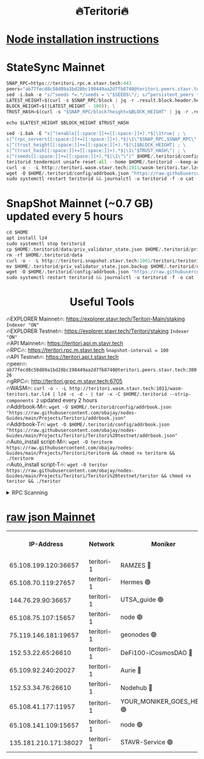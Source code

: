 <h1 align="center"> 🔥Teritori🔥</h1>


[Node installation instructions](https://github.com/obajay/nodes-Guides/tree/main/Projects/Teritori)
=

# StateSync Mainnet
```python
SNAP_RPC=https://teritori.rpc.m.stavr.tech:443
peers="ab77fecd8c58d89a1bd28bc198449aa2d7fb8740@teritori.peers.stavr.tech:38026"
sed -i.bak -e "s/^seeds *=.*/seeds = \"$SEEDS\"/; s/^persistent_peers *=.*/persistent_peers = \"$PEERS\"/" $HOME/.teritorid/config/config.toml
LATEST_HEIGHT=$(curl -s $SNAP_RPC/block | jq -r .result.block.header.height); \
BLOCK_HEIGHT=$((LATEST_HEIGHT - 100)); \
TRUST_HASH=$(curl -s "$SNAP_RPC/block?height=$BLOCK_HEIGHT" | jq -r .result.block_id.hash)

echo $LATEST_HEIGHT $BLOCK_HEIGHT $TRUST_HASH

sed -i.bak -E "s|^(enable[[:space:]]+=[[:space:]]+).*$|\1true| ; \
s|^(rpc_servers[[:space:]]+=[[:space:]]+).*$|\1\"$SNAP_RPC,$SNAP_RPC\"| ; \
s|^(trust_height[[:space:]]+=[[:space:]]+).*$|\1$BLOCK_HEIGHT| ; \
s|^(trust_hash[[:space:]]+=[[:space:]]+).*$|\1\"$TRUST_HASH\"| ; \
s|^(seeds[[:space:]]+=[[:space:]]+).*$|\1\"\"|" $HOME/.teritorid/config/config.toml
teritorid tendermint unsafe-reset-all --home $HOME/.teritorid --keep-addr-book
curl -o - -L http://teritori.wasm.stavr.tech:1011/wasm-teritori.tar.lz4 | lz4 -c -d - | tar -x -C $HOME/.teritorid --strip-components 2
wget -O $HOME/.teritorid/config/addrbook.json "https://raw.githubusercontent.com/obajay/nodes-Guides/main/Projects/Teritori/addrbook.json"
sudo systemctl restart teritorid && journalctl -u teritorid -f -o cat
```

# SnapShot Mainnet (~0.7 GB) updated every 5 hours
```python
cd $HOME
apt install lz4
sudo systemctl stop teritorid
cp $HOME/.teritorid/data/priv_validator_state.json $HOME/.teritorid/priv_validator_state.json.backup
rm -rf $HOME/.teritorid/data
curl -o - -L http://teritori.snapshot.stavr.tech:1001/teritori/teritori-snap.tar.lz4 | lz4 -c -d - | tar -x -C $HOME/.teritorid --strip-components 2
mv $HOME/.teritorid/priv_validator_state.json.backup $HOME/.teritorid/data/priv_validator_state.json
wget -O $HOME/.teritorid/config/addrbook.json "https://raw.githubusercontent.com/obajay/nodes-Guides/main/Projects/Teritori/addrbook.json"
sudo systemctl restart teritorid && journalctl -u teritorid -f -o cat
```
 <h1 align="center"> Useful Tools</h1>

🔥EXPLORER Mainnet🔥:      https://explorer.stavr.tech/Teritori-Main/staking      `Indexer "ON"` \
🔥EXPLORER Testnet🔥:        https://explorer.stavr.tech/Teritori/staking            `Indexer "ON"` \
🔥API Mainnet🔥:                   https://teritori.api.m.stavr.tech \
🔥RPC🔥:                                   https://teritori.rpc.m.stavr.tech                         `Snapshot-interval = 100` \
🔥API Testnet🔥:                     https://teritori.api.t.stavr.tech \
🔥peer🔥:                     `ab77fecd8c58d89a1bd28bc198449aa2d7fb8740@teritori.peers.stavr.tech:38026` \
🔥gRPC🔥:                                http://teritori.grpc.m.stavr.tech:6705 \
🔥WASM🔥: ```curl -o - -L http://teritori.wasm.stavr.tech:1011/wasm-teritori.tar.lz4 | lz4 -c -d - | tar -x -C $HOME/.teritorid --strip-components 2``` updated every 2 hours \
🔥Addrbook-M🔥:    ```wget -O $HOME/.teritorid/config/addrbook.json "https://raw.githubusercontent.com/obajay/nodes-Guides/main/Projects/Teritori/addrbook.json"``` \
🔥Addrbook-T🔥:    ```wget -O $HOME/.teritorid/config/addrbook.json "https://raw.githubusercontent.com/obajay/nodes-Guides/main/Projects/Teritori/Teritori%20testnet/addrbook.json"``` \
🔥Auto_install script-M🔥: ```wget -O teritorm https://raw.githubusercontent.com/obajay/nodes-Guides/main/Projects/Teritori/teritorm && chmod +x teritorm && ./teritorm``` \
🔥Auto_install script-T🔥: ```wget -O teritor https://raw.githubusercontent.com/obajay/nodes-Guides/main/Projects/Teritori/Teritori%20testnet/teritor && chmod +x teritor && ./teritor```

<details>
<summary>RPC Scanning</summary>

<h2 align="center"> We scan nodes in real time every 4 hours. And we provide the final result of RPC endpoints.
We cannot influence the operation of these nodes in any way. </h2>


```python
If Voting Power is higher than 0 --> then the Node is a validator of the network and may be subject to attack and be a potential threat to the chain.
```
```python
We marked such validators with a red symbol
```

</details>

[raw json Mainnet](https://rpc-check.teritorim.stavr.tech/teritorim/rpc-teritorim-result.json)
=



<table><tr><th>IP-Address</th><th>Network</th><th>Moniker</th><th>Latest Block Height</th><th>Earliest Block Height</th><th>Catching Up</th><th>Tx Index</th><th>Voting Power</th><th>Scan Time</th></tr><tr><td>65.108.199.120:36657</td><td>teritori-1</td><td>RAMZES 🔴</td><td>7742205</td><td>5996001</td><td>False</td><td>on</td><td>786741</td><td>2024-03-06T10:42:59.583165692UTC</td></tr><tr><td>65.108.70.119:27657</td><td>teritori-1</td><td>Hermes 🟢</td><td>7742213</td><td>7203180</td><td>False</td><td>on</td><td>0</td><td>2024-03-06T10:43:44.121861741UTC</td></tr><tr><td>144.76.29.90:36657</td><td>teritori-1</td><td>UTSA_guide 🟢</td><td>7742211</td><td>7208001</td><td>False</td><td>on</td><td>0</td><td>2024-03-06T10:43:34.964134444UTC</td></tr><tr><td>65.108.75.107:15657</td><td>teritori-1</td><td>node 🟢</td><td>7742215</td><td>7358868</td><td>False</td><td>on</td><td>0</td><td>2024-03-06T10:43:57.082419069UTC</td></tr><tr><td>75.119.146.181:19657</td><td>teritori-1</td><td>geonodes 🟢</td><td>7728790</td><td>7477201</td><td>False</td><td>on</td><td>0</td><td>2024-03-06T10:43:41.504501102UTC</td></tr><tr><td>152.53.22.65:26610</td><td>teritori-1</td><td>DeFi100-iCosmosDAO 🔴</td><td>7742216</td><td>7536429</td><td>False</td><td>on</td><td>1476552</td><td>2024-03-06T10:44:01.387838391UTC</td></tr><tr><td>65.109.92.240:20027</td><td>teritori-1</td><td>Aurie 🔴</td><td>7742214</td><td>7568001</td><td>False</td><td>on</td><td>119310</td><td>2024-03-06T10:43:50.630697068UTC</td></tr><tr><td>152.53.34.76:26610</td><td>teritori-1</td><td>Nodehub 🔴</td><td>7742216</td><td>7580883</td><td>False</td><td>on</td><td>65383</td><td>2024-03-06T10:44:01.630315140UTC</td></tr><tr><td>65.108.41.177:11957</td><td>teritori-1</td><td>YOUR_MONIKER_GOES_HERE 🟢</td><td>7742205</td><td>7665829</td><td>False</td><td>on</td><td>0</td><td>2024-03-06T10:43:01.956092877UTC</td></tr><tr><td>65.108.141.109:15657</td><td>teritori-1</td><td>node 🟢</td><td>7742213</td><td>7714496</td><td>False</td><td>on</td><td>0</td><td>2024-03-06T10:43:43.825098370UTC</td></tr><tr><td>135.181.210.171:38027</td><td>teritori-1</td><td>STAVR-Service 🟢</td><td>7742203</td><td>7741301</td><td>False</td><td>on</td><td>0</td><td>2024-03-06T10:42:46.997441918UTC</td></tr></table>
